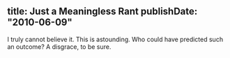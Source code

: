 title: Just a Meaningless Rant
publishDate: "2010-06-09"
---

I truly cannot believe it. This is astounding. Who could have predicted such an
outcome? A disgrace, to be sure.
